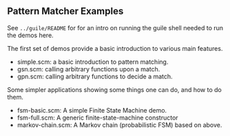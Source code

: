 Pattern Matcher Examples
------------------------

See `../guile/README` for for an intro on running the guile shell needed
to run the demos here.

The first set of demos provide a basic introduction to various
main features.

* simple.scm: a basic introduction to pattern matching.
* gsn.scm: calling arbitrary functions upon a match.
* gpn.scm: calling arbitrary functions to decide a match.

Some simpler applications showing some things one can do, and how to do
them.

* fsm-basic.scm: A simple Finite State Machine demo.
* fsm-full.scm: A generic finite-state-machine constructor
* markov-chain.scm: A Markov chain (probabilistic FSM) based on above.
